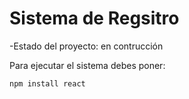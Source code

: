 <h1> Sistema de Regsitro </h1>
 -Estado del proyecto: en contrucción
 
Para ejecutar el sistema debes poner:

````npm install react````
